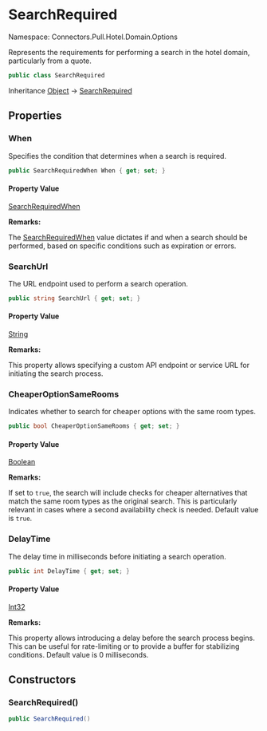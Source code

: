 # SearchRequired

Namespace: Connectors.Pull.Hotel.Domain.Options

Represents the requirements for performing a search in the hotel domain, particularly from a quote.

```csharp
public class SearchRequired
```

Inheritance [Object](https://docs.microsoft.com/en-us/dotnet/api/system.object) → [SearchRequired](./connectors.pull.hotel.domain.options.searchrequired)

## Properties

### **When**

Specifies the condition that determines when a search is required.

```csharp
public SearchRequiredWhen When { get; set; }
```

#### Property Value

[SearchRequiredWhen](./connectors.pull.hotel.domain.options.searchrequiredwhen)<br />

**Remarks:**

The [SearchRequiredWhen](./connectors.pull.hotel.domain.options.searchrequiredwhen) value dictates if and when a search should be performed,
 based on specific conditions such as expiration or errors.

### **SearchUrl**

The URL endpoint used to perform a search operation.

```csharp
public string SearchUrl { get; set; }
```

#### Property Value

[String](https://docs.microsoft.com/en-us/dotnet/api/system.string)<br />

**Remarks:**

This property allows specifying a custom API endpoint or service URL for initiating the search process.

### **CheaperOptionSameRooms**

Indicates whether to search for cheaper options with the same room types.

```csharp
public bool CheaperOptionSameRooms { get; set; }
```

#### Property Value

[Boolean](https://docs.microsoft.com/en-us/dotnet/api/system.boolean)<br />

**Remarks:**

If set to `true`, the search will include checks for cheaper alternatives that match
 the same room types as the original search. This is particularly relevant in cases where
 a second availability check is needed. Default value is `true`.

### **DelayTime**

The delay time in milliseconds before initiating a search operation.

```csharp
public int DelayTime { get; set; }
```

#### Property Value

[Int32](https://docs.microsoft.com/en-us/dotnet/api/system.int32)<br />

**Remarks:**

This property allows introducing a delay before the search process begins. This can be useful
 for rate-limiting or to provide a buffer for stabilizing conditions. Default value is 0 milliseconds.

## Constructors

### **SearchRequired()**

```csharp
public SearchRequired()
```
